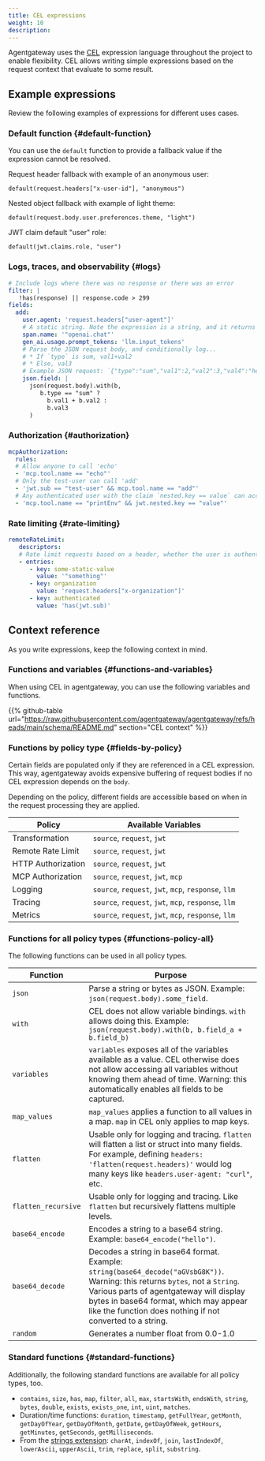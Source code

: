 ```yaml
---
title: CEL expressions
weight: 10
description: 
---
```


Agentgateway uses the [CEL](https://cel.dev/) expression language throughout the project to enable flexibility.
CEL allows writing simple expressions based on the request context that evaluate to some result.

## Example expressions

Review the following examples of expressions for different uses cases.

### Default function {#default-function}

You can use the `default` function to provide a fallback value if the expression cannot be resolved.

Request header fallback with example of an anonymous user:

```
default(request.headers["x-user-id"], "anonymous")
```

Nested object fallback with example of light theme:

```
default(request.body.user.preferences.theme, "light")
```

JWT claim default "user" role:

```
default(jwt.claims.role, "user")
```

### Logs, traces, and observability {#logs}

```yaml
# Include logs where there was no response or there was an error
filter: |
   !has(response) || response.code > 299
fields:
  add:
    user.agent: 'request.headers["user-agent"]'
    # A static string. Note the expression is a string, and it returns a string, hence the double quotes.
    span.name: '"openai.chat"'
    gen_ai.usage.prompt_tokens: 'llm.input_tokens'
    # Parse the JSON request body, and conditionally log...
    # * If `type` is sum, val1+val2
    # * Else, val3
    # Example JSON request: `{"type":"sum","val1":2,"val2":3,"val4":"hello"}`
    json.field: |
      json(request.body).with(b,
         b.type == "sum" ?
           b.val1 + b.val2 :
           b.val3
      )

```

### Authorization {#authorization}

```yaml
mcpAuthorization:
  rules:
  # Allow anyone to call 'echo'
  - 'mcp.tool.name == "echo"'
  # Only the test-user can call 'add'
  - 'jwt.sub == "test-user" && mcp.tool.name == "add"'
  # Any authenticated user with the claim `nested.key == value` can access 'printEnv'
  - 'mcp.tool.name == "printEnv" && jwt.nested.key == "value"'
```

### Rate limiting {#rate-limiting}

```yaml
remoteRateLimit:
   descriptors:
   # Rate limit requests based on a header, whether the user is authenticated, and a static value (used to match a specific rate limit rule on the rate limit server)
   - entries:
      - key: some-static-value
        value: '"something"'
      - key: organization
        value: 'request.headers["x-organization"]'
      - key: authenticated
        value: 'has(jwt.sub)'
```

## Context reference

As you write expressions, keep the following context in mind.

### Functions and variables {#functions-and-variables}

When using CEL in agentgateway, you can use the following variables and functions.

{{% github-table url="https://raw.githubusercontent.com/agentgateway/agentgateway/refs/heads/main/schema/README.md" section="CEL context" %}}

### Functions by policy type {#fields-by-policy}

Certain fields are populated only if they are referenced in a CEL expression.
This way, agentgateway avoids expensive buffering of request bodies if no CEL expression depends on the `body`.

Depending on the policy, different fields are accessible based on when in the request processing they are applied.

|Policy|Available Variables|
|------|-------------------|
|Transformation| `source`, `request`, `jwt` |
|Remote Rate Limit| `source`, `request`, `jwt` |
|HTTP Authorization| `source`, `request`, `jwt` |
|MCP Authorization| `source`, `request`, `jwt`, `mcp` |
|Logging| `source`, `request`, `jwt`, `mcp`, `response`, `llm`|
|Tracing| `source`, `request`, `jwt`, `mcp`, `response`, `llm`|
|Metrics| `source`, `request`, `jwt`, `mcp`, `response`, `llm`|

### Functions for all policy types {#functions-policy-all}

The following functions can be used in all policy types.

| Function            | Purpose                                                                                                                                                                                                                                                                          |
|---------------------|----------------------------------------------------------------------------------------------------------------------------------------------------------------------------------------------------------------------------------------------------------------------------------|
| `json`              | Parse a string or bytes as JSON. Example: `json(request.body).some_field`.                                                                                                                                                                                                       |
| `with`              | CEL does not allow variable bindings. `with` allows doing this. Example: `json(request.body).with(b, b.field_a + b.field_b)`                                                                                                                                                      |
| `variables`         | `variables` exposes all of the variables available as a value. CEL otherwise does not allow accessing all variables without knowing them ahead of time. Warning: this automatically enables all fields to be captured.                                                           |
| `map_values`        | `map_values` applies a function to all values in a map. `map` in CEL only applies to map keys.                                                                                                                                                                                   |
| `flatten`           | Usable only for logging and tracing. `flatten` will flatten a list or struct into many fields. For example, defining `headers: 'flatten(request.headers)'` would log many keys like `headers.user-agent: "curl"`, etc.                                                           |
| `flatten_recursive` | Usable only for logging and tracing. Like `flatten` but recursively flattens multiple levels.                                                                                                                                                                                    |
| `base64_encode`     | Encodes a string to a base64 string. Example: `base64_encode("hello")`.                                                                                                                                                                                                          |
| `base64_decode`     | Decodes a string in base64 format. Example: `string(base64_decode("aGVsbG8K"))`. Warning: this returns `bytes`, not a `String`. Various parts of agentgateway will display bytes in base64 format, which may appear like the function does nothing if not converted to a string. |
| `random`            | Generates a number float from 0.0-1.0                                                                                                                                                                                                                                            |

### Standard functions {#standard-functions}

Additionally, the following standard functions are available for all policy types, too.

* `contains`, `size`, `has`, `map`, `filter`, `all`, `max`, `startsWith`, `endsWith`, `string`, `bytes`, `double`, `exists`, `exists_one`, `int`, `uint`, `matches`.
* Duration/time functions: `duration`, `timestamp`, `getFullYear`, `getMonth`, `getDayOfYear`, `getDayOfMonth`, `getDate`, `getDayOfWeek`, `getHours`, `getMinutes`, `getSeconds`, `getMilliseconds`.
* From the [strings extension](https://pkg.go.dev/github.com/google/cel-go/ext#Strings): `charAt`, `indexOf`, `join`, `lastIndexOf`, `lowerAscii`, `upperAscii`, `trim`, `replace`, `split`, `substring`.
